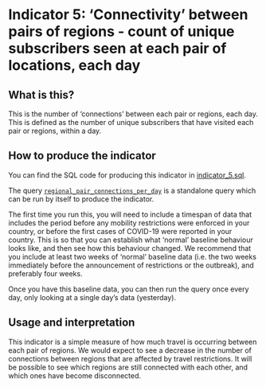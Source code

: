# Indicator 5: ‘Connectivity’ between pairs of regions - count of unique subscribers seen at each pair of locations, each day

## What is this?

This is the number of ‘connections’ between each pair or regions, each day. This is defined as the number of unique subscribers that have visited each pair or regions, within a day.

## How to produce the indicator

You can find the SQL code for producing this indicator in [indicator_5.sql](indicator_5.sql).

The query [`regional_pair_connections_per_day`](indicator_5.sql) is a standalone query which can be run by itself to produce the indicator.

The first time you run this, you will need to include a timespan of data that includes the period before any mobility restrictions were enforced in your country, or before the first cases of COVID-19 were reported in your country. This is so that you can establish what ‘normal’ baseline behaviour looks like, and then see how this behaviour changed. We recommend that you include at least two weeks of ‘normal’ baseline data (i.e. the two weeks immediately before the announcement of restrictions or the outbreak), and preferably four weeks.

Once you have this baseline data, you can then run the query once every day, only looking at a single day’s data (yesterday).

## Usage and interpretation

This indicator is a simple measure of how much travel is occurring between each pair of regions. We would expect to see a decrease in the number of connections between regions that are affected by travel restrictions. It will be possible to see which regions are still connected with each other, and which ones have become disconnected.

